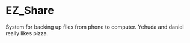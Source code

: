 # EZ_Share
System for backing up files from phone to computer.
Yehuda and daniel really likes pizza.
